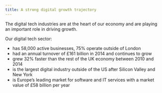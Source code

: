 ```yaml
---
title: A strong digital growth trajectory
---
```


The digital tech industries are at the heart of our economy and are playing an important role in driving growth.

Our digital tech sector:

- has 58,000 active businesses, 75% operate outside of London
- had an annual turnover of £161 billion in 2014 and continues to grow
- grew 32% faster than the rest of the UK economy between 2010 and 2014
- is the largest digital industry outside of the US after Silicon Valley and New York 
- is Europe’s leading market for software and IT services with a market value of £58 billion per year
